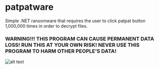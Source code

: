 # patpatware
Simple .NET ransomware that requires the user to click patpat button 1,000,000 times in order to decrypt files.

### WARNING!!! THIS PROGRAM CAN CAUSE PERMANENT DATA LOSS! RUN THIS AT YOUR OWN RISK! NEVER USE THIS PROGRAM TO HARM OTHER PEOPLE'S DATA!

![alt text](https://www.upload.ee/image/11874672/ferris_ransomware.PNG)
